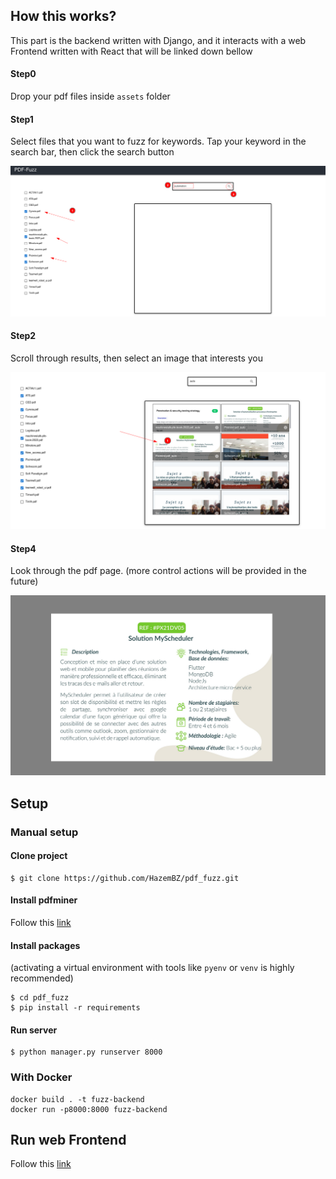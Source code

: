 ## How this works?
This part is the backend written with Django, and it interacts with a web Frontend written with React that will be linked down bellow

#### Step0
Drop your pdf files inside `assets` folder

#### Step1
Select files that you want to fuzz for keywords. Tap your keyword in the search bar, then click the search button

<p align="center" >
    <img src="images/guide/step1.png" width="600"/>
</p>

#### Step2
Scroll through results, then select an image that interests you

<p align="center" >
    <img src="images/guide/step2.png" width="600"/>
</p>

#### Step4
Look through the pdf page. (more control actions will be provided in the future)

<p align="center" >
    <img src="images/guide/step3.png" width="600"/>
</p>


## Setup
### Manual setup
#### Clone project

```
$ git clone https://github.com/HazemBZ/pdf_fuzz.git
```

#### Install pdfminer

Follow this [link](https://github.com/Belval/pdf2image)

#### Install packages

(activating a virtual environment with tools like `pyenv` or `venv` is highly recommended)

```
$ cd pdf_fuzz
$ pip install -r requirements
```

#### Run server

```
$ python manager.py runserver 8000
```

### With Docker

```
docker build . -t fuzz-backend
docker run -p8000:8000 fuzz-backend
```

## Run web Frontend

Follow this [link](https://github.com/HazemBZ/pdf_fuzz_web.git)
